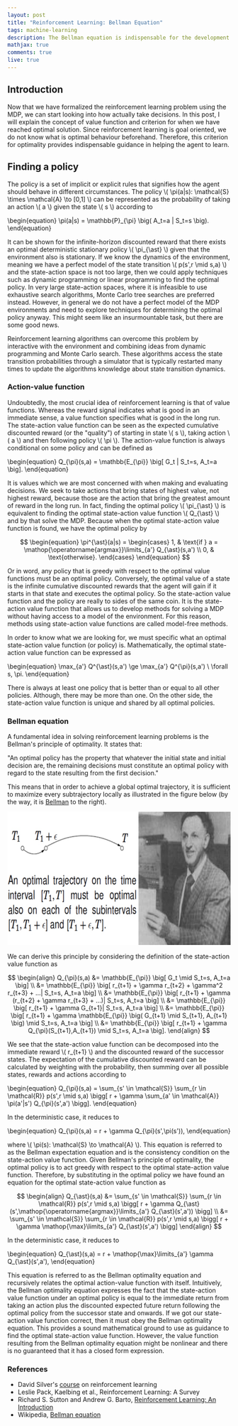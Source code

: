 ```yaml
---
layout: post
title: "Reinforcement Learning: Bellman Equation"
tags: machine-learning
description: The Bellman equation is indispensable for the development of reinforcement learning algorithms. In this blog post, we will drive both the expectation and optimality version of this equation.
mathjax: true
comments: true
live: true
---
```


## Introduction
Now that we have formalized the reinforcement learning problem using the MDP, we can start looking into how actually take decisions. In this post, I will explain the concept of value function and criterion for when we have reached optimal solution. Since reinforcement learning is goal oriented, we do not know what is optimal behaviour beforehand. Therefore, this criterion for optimality provides indispensable guidance in helping the agent to learn.

## Finding a policy
The policy is a set of implicit or explicit rules that signifies how the agent should behave in different circumstances. The policy \\( \pi(a|s): \mathcal{S} \times \mathcal{A} \to [0,1] \\) can be represented as the probability of taking an action \\( a \\) given the state \\( s \\) according to

\begin{equation}
\pi(a|s) = \mathbb{P}_{\pi} \big( A_t=a | S_t=s \big).
\end{equation}

It can be shown for the infinite-horizon discounted reward that there exists an optimal deterministic stationary policy \\( \pi_{\ast} \\) given that the environment also is stationary. If we know the dynamics of the environment, meaning we have a perfect model of the state transition \\( p(s',r \mid s,a) \\) and the state-action space is not too large, then we could apply techniques such as dynamic programming or linear programming to find the optimal policy. In very large state-action spaces, where it is infeasible to use exhaustive search algorithms, Monte Carlo tree searches are preferred instead. However, in general we do not have a perfect model of the MDP environments and need to explore techniques for determining the optimal policy anyway. This might seem like an insurmountable task, but there are some good news.

Reinforcement learning algorithms can overcome this problem by interactive with the environment and combining ideas from dynamic programming and Monte Carlo search. These algorithms access the state transition probabilities through a simulator that is typically restarted many times to update the algorithms knowledge about state transition dynamics.

### Action-value function
Undoubtedly, the most crucial idea of reinforcement learning is that of value functions. Whereas the reward signal indicates what is good in an immediate sense, a value function specifies what is good in the long run. The state-action value function can be seen as the expected cumulative discounted reward (or the "quality") of starting in state \\( s \\), taking action \\( a \\) and then following policy \\( \pi \\). The action-value function is always conditional on some policy and can be defined as

\begin{equation}
Q_{\pi}(s,a) = \mathbb{E_{\pi}} \big[ G_t | S_t=s, A_t=a \big].
\end{equation}

It is values which we are most concerned with when making and evaluating decisions. We seek to take actions that bring states of highest value, not highest reward, because those are the action that bring the greatest amount of reward in the long run. In fact, finding the optimal policy \\( \pi_{\ast} \\) is equivalent to finding the optimal state-action value function \\( Q_{\ast} \\) and by that solve the MDP. Because when the optimal state-action value function is found, we have the optimal policy by

$$
\begin{equation}
    \pi^{\ast}(a|s) =
\begin{cases}
    1, & \text{if } a = \mathop{\operatorname{argmax}}\limits_{a'} Q_{\ast}(s,a') \\
    0, & \text{otherwise}.
\end{cases}
\end{equation}
$$

Or in word, any policy that is greedy with respect to the optimal value functions must be an optimal policy. Conversely, the optimal value of a state is the infinite cumulative discounted rewards that the agent will gain if it starts in that state and executes the optimal policy. So the state-action value function and the policy are really to sides of the same coin. It is the state-action value function that allows us to develop methods for solving a MDP without having access to a model of the environment. For this reason, methods using state-action value functions are called model-free methods.

In order to know what we are looking for, we must specific what an optimal state-action value function (or policy) is. Mathematically, the optimal state-action value function can be expressed as

\begin{equation}
\max_{a'} Q^{\ast}(s,a') \ge \max_{a'} Q^{\pi}(s,a') \ \forall s, \pi.
\end{equation}

There is always at least one policy that is better than or equal to all other policies. Although, there may be more than one. On the other side, the state-action value function is unique and shared by all optimal policies.

### Bellman equation
A fundamental idea in solving reinforcement learning problems is the Bellman's principle of optimality. It states that:

<p class="message">
"An optimal policy has the property that whatever the initial state and initial decision are, the remaining decisions must constitute an optimal policy with regard to the state resulting from the first decision."
</p>

This means that in order to achieve a global optimal trajectory, it is sufficient to maximize every subtrajectory locally as illustrated in the figure below (by the way, it is [Bellman]() to the right).

<p align="center">
  <img width="600" height="300" src="/images/bellman.png">
</p>

We can derive this principle by considering the definition of the state-action value function as

<p align="center">
$$
\begin{align}
Q_{\pi}(s,a) &= \mathbb{E_{\pi}} \big[ G_t \mid S_t=s, A_t=a \big] \\
             &= \mathbb{E_{\pi}} \big[ r_{t+1} + \gamma r_{t+2} + \gamma^2 r_{t+3} + ...| S_t=s, A_t=a \big] \\
             &= \mathbb{E_{\pi}} \big[ r_{t+1} + \gamma (r_{t+2} + \gamma r_{t+3} + ...)| S_t=s, A_t=a \big] \\
             &= \mathbb{E_{\pi}} \big[ r_{t+1} + \gamma G_{t+1}| S_t=s, A_t=a \big] \\
             &= \mathbb{E_{\pi}} \big[ r_{t+1} + \gamma
             \mathbb{E_{\pi}} \big( G_{t+1} \mid S_{t+1}, A_{t+1} \big) \mid S_t=s, A_t=a \big] \\
             &= \mathbb{E_{\pi}} \big[ r_{t+1} + \gamma Q_{\pi}(S_{t+1},A_{t+1}) \mid S_t=s, A_t=a \big].
\end{align}
$$
</p>

We see that the state-action value function can be decomposed into the immediate reward \\( r_{t+1} \\) and the discounted reward of the successor states. The expectation of the cumulative discounted reward can be calculated by weighting with the probability, then summing over all possible states, rewards and actions according to

\begin{equation}
Q_{\pi}(s,a) = \sum_{s' \in \mathcal{S}} \sum_{r \in \mathcal{R}} p(s',r \mid s,a) \bigg[ r + \gamma \sum_{a' \in \mathcal{A}} \pi(a'|s') Q_{\pi}(s',a') \bigg].
\end{equation}

In the deterministic case, it reduces to

\begin{equation}
Q_{\pi}(s,a) = r + \gamma Q_{\pi}(s',\pi(s')),
\end{equation}

where \\( \pi(s): \mathcal{S} \to \mathcal{A} \\). This equation is referred to as the Bellman expectation equation and is the consistency condition on the state-action value function. Given Bellman's principle of optimality, the optimal policy is to act greedy with respect to the optimal state-action value function. Therefore, by substituting in the optimal policy we have found an equation for the optimal state-action value function as

<p align="center">
$$
\begin{align}
Q_{\ast}(s,a) &= \sum_{s' \in \mathcal{S}} \sum_{r \in \mathcal{R}} p(s',r \mid s,a) \bigg[ r + \gamma Q_{\ast}(s',\mathop{\operatorname{argmax}}\limits_{a'} Q_{\ast}(s',a')) \bigg] \\
&= \sum_{s' \in \mathcal{S}} \sum_{r \in \mathcal{R}} p(s',r \mid s,a) \bigg[ r + \gamma \mathop{\max}\limits_{a'} Q_{\ast}(s',a') \bigg]
\end{align}
$$
</p>

In the deterministic case, it reduces to

\begin{equation}
Q_{\ast}(s,a) = r + \mathop{\max}\limits_{a'} \gamma Q_{\ast}(s',a'),
\end{equation}

This equation is referred to as the Bellman optimality equation and recursively relates the optimal action-value function with itself. Intuitively, the Bellman optimality equation expresses the fact that the state-action value function under an optimal policy is equal to the immediate return from taking an action plus the discounted expected future return following the optimal policy from the successor state and onwards. If we got our state-action value function correct, then it must obey the Bellman optimality equation. This provides a sound mathematical ground to use as guidance to find the optimal state-action value function. However, the value function resulting from the Bellman optimality equation might be nonlinear and there is no guaranteed that it has a closed form expression.

### References
* David Silver's [course](http://www0.cs.ucl.ac.uk/staff/d.silver/web/Teaching.html) on reinforcement learning
* Leslie Pack, Kaelbing et al., Reinforcement Learning: A Survey
* Richard S. Sutton and Andrew G. Barto, [Reinforcement Learning: An Introduction](http://incompleteideas.net/book/bookdraft2017nov5.pdf)
* Wikipedia, [Bellman equation](https://en.wikipedia.org/wiki/Bellman_equation)
